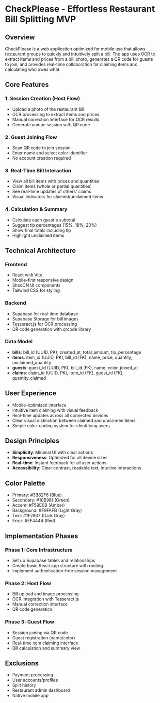
# CheckPlease - Effortless Restaurant Bill Splitting MVP

## Overview
CheckPlease is a web application optimized for mobile use that allows restaurant groups to quickly and intuitively split a bill. The app uses OCR to extract items and prices from a bill photo, generates a QR code for guests to join, and provides real-time collaboration for claiming items and calculating who owes what.

## Core Features

### 1. Session Creation (Host Flow)
- Upload a photo of the restaurant bill
- OCR processing to extract items and prices
- Manual correction interface for OCR results
- Generate unique session with QR code

### 2. Guest Joining Flow
- Scan QR code to join session
- Enter name and select color identifier
- No account creation required

### 3. Real-Time Bill Interaction
- View all bill items with prices and quantities
- Claim items (whole or partial quantities)
- See real-time updates of others' claims
- Visual indicators for claimed/unclaimed items

### 4. Calculation & Summary
- Calculate each guest's subtotal
- Suggest tip percentages (15%, 18%, 20%)
- Show final totals including tip
- Highlight unclaimed items

## Technical Architecture

### Frontend
- React with Vite
- Mobile-first responsive design
- ShadCN UI components
- Tailwind CSS for styling

### Backend
- Supabase for real-time database
- Supabase Storage for bill images
- Tesseract.js for OCR processing
- QR code generation with qrcode library

### Data Model
- **bills**: bill_id (UUID, PK), created_at, total_amount, tip_percentage
- **items**: item_id (UUID, PK), bill_id (FK), name, price, quantity, unclaimed_quantity
- **guests**: guest_id (UUID, PK), bill_id (FK), name, color, joined_at
- **claims**: claim_id (UUID, PK), item_id (FK), guest_id (FK), quantity_claimed

## User Experience
- Mobile-optimized interface
- Intuitive item claiming with visual feedback
- Real-time updates across all connected devices
- Clear visual distinction between claimed and unclaimed items
- Simple color-coding system for identifying users

## Design Principles
- **Simplicity**: Minimal UI with clear actions
- **Responsiveness**: Optimized for all device sizes
- **Real-time**: Instant feedback for all user actions
- **Accessibility**: Clear contrast, readable text, intuitive interactions

## Color Palette
- Primary: #3B82F6 (Blue)
- Secondary: #10B981 (Green)
- Accent: #F59E0B (Amber)
- Background: #F9FAFB (Light Gray)
- Text: #1F2937 (Dark Gray)
- Error: #EF4444 (Red)

## Implementation Phases

### Phase 1: Core Infrastructure
- Set up Supabase tables and relationships
- Create basic React app structure with routing
- Implement authentication-free session management

### Phase 2: Host Flow
- Bill upload and image processing
- OCR integration with Tesseract.js
- Manual correction interface
- QR code generation

### Phase 3: Guest Flow
- Session joining via QR code
- Guest registration (name/color)
- Real-time item claiming interface
- Bill calculation and summary view

## Exclusions
- Payment processing
- User accounts/profiles
- Split history
- Restaurant admin dashboard
- Native mobile app